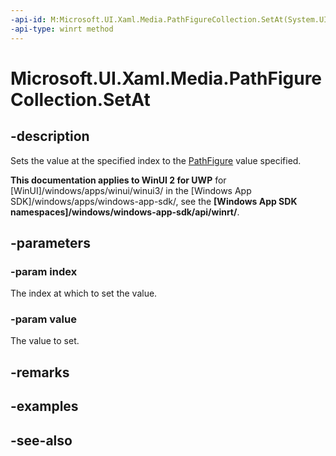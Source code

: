 ```yaml
---
-api-id: M:Microsoft.UI.Xaml.Media.PathFigureCollection.SetAt(System.UInt32,Microsoft.UI.Xaml.Media.PathFigure)
-api-type: winrt method
---
```


<!-- Method syntax
public void SetAt(System.UInt32 index, Windows.UI.Xaml.Media.PathFigure value)
-->

# Microsoft.UI.Xaml.Media.PathFigureCollection.SetAt

## -description
Sets the value at the specified index to the [PathFigure](pathfigure.md) value specified.

**This documentation applies to WinUI 2 for UWP** for [WinUI]/windows/apps/winui/winui3/ in the [Windows App SDK]/windows/apps/windows-app-sdk/, see the **[Windows App SDK namespaces]/windows/windows-app-sdk/api/winrt/**.

## -parameters
### -param index
The index at which to set the value.

### -param value
The value to set.

## -remarks

## -examples

## -see-also
